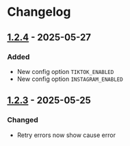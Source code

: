# Changelog

## [1.2.4] - 2025-05-27

[1.2.4]: https://github.com/arslan-charyyev/dinogram/compare/v1.2.3...v1.2.4

### Added

- New config option `TIKTOK_ENABLED`
- New config option `INSTAGRAM_ENABLED`

## [1.2.3] - 2025-05-25

[1.2.3]: https://github.com/arslan-charyyev/dinogram/compare/v1.2.2...v1.2.3

### Changed
- Retry errors now show cause error

